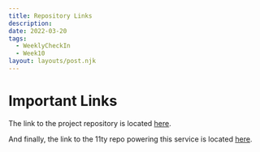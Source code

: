```yaml
---
title: Repository Links
description:  
date: 2022-03-20
tags:
  - WeeklyCheckIn
  - Week10
layout: layouts/post.njk
---
```


# Important Links

The link to the project repository is located [here](https://github.com/zjohnson10/final-project-vocab).

And finally, the link to the 11ty repo powering this service is located [here](https://github.com/RajivThummala-psu/TermGlossaryGroupE11ty).
